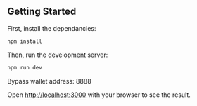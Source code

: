 ## Getting Started

First, install the dependancies:
```bash
npm install

```

Then, run the development server:

```bash
npm run dev
```

Bypass wallet address: 8888

Open [http://localhost:3000](http://localhost:3000) with your browser to see the result.
